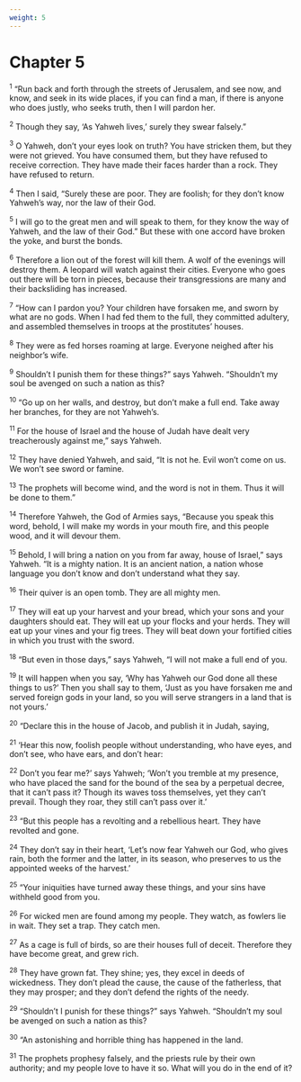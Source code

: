```yaml
---
weight: 5
---
```


# Chapter 5

<sup>1</sup> “Run back and forth through the streets of Jerusalem, and see now, and know, and seek in its wide places, if you can find a man, if there is anyone who does justly, who seeks truth, then I will pardon her. 

<sup>2</sup> Though they say, ‘As Yahweh lives,’ surely they swear falsely.” 

<sup>3</sup> O Yahweh, don’t your eyes look on truth? You have stricken them, but they were not grieved. You have consumed them, but they have refused to receive correction. They have made their faces harder than a rock. They have refused to return. 

<sup>4</sup> Then I said, “Surely these are poor. They are foolish; for they don’t know Yahweh’s way, nor the law of their God. 

<sup>5</sup> I will go to the great men and will speak to them, for they know the way of Yahweh, and the law of their God.” But these with one accord have broken the yoke, and burst the bonds. 

<sup>6</sup> Therefore a lion out of the forest will kill them. A wolf of the evenings will destroy them. A leopard will watch against their cities. Everyone who goes out there will be torn in pieces, because their transgressions are many and their backsliding has increased. 

<sup>7</sup> “How can I pardon you? Your children have forsaken me, and sworn by what are no gods. When I had fed them to the full, they committed adultery, and assembled themselves in troops at the prostitutes’ houses. 

<sup>8</sup> They were as fed horses roaming at large. Everyone neighed after his neighbor’s wife. 

<sup>9</sup> Shouldn’t I punish them for these things?” says Yahweh. “Shouldn’t my soul be avenged on such a nation as this? 

<sup>10</sup> “Go up on her walls, and destroy, but don’t make a full end. Take away her branches, for they are not Yahweh’s. 

<sup>11</sup> For the house of Israel and the house of Judah have dealt very treacherously against me,” says Yahweh. 

<sup>12</sup> They have denied Yahweh, and said, “It is not he. Evil won’t come on us. We won’t see sword or famine. 

<sup>13</sup> The prophets will become wind, and the word is not in them. Thus it will be done to them.” 

<sup>14</sup> Therefore Yahweh, the God of Armies says, “Because you speak this word, behold, I will make my words in your mouth fire, and this people wood, and it will devour them. 

<sup>15</sup> Behold, I will bring a nation on you from far away, house of Israel,” says Yahweh. “It is a mighty nation. It is an ancient nation, a nation whose language you don’t know and don’t understand what they say. 

<sup>16</sup> Their quiver is an open tomb. They are all mighty men. 

<sup>17</sup> They will eat up your harvest and your bread, which your sons and your daughters should eat. They will eat up your flocks and your herds. They will eat up your vines and your fig trees. They will beat down your fortified cities in which you trust with the sword. 

<sup>18</sup> “But even in those days,” says Yahweh, “I will not make a full end of you. 

<sup>19</sup> It will happen when you say, ‘Why has Yahweh our God done all these things to us?’ Then you shall say to them, ‘Just as you have forsaken me and served foreign gods in your land, so you will serve strangers in a land that is not yours.’ 

<sup>20</sup> “Declare this in the house of Jacob, and publish it in Judah, saying, 

<sup>21</sup> ‘Hear this now, foolish people without understanding, who have eyes, and don’t see, who have ears, and don’t hear: 

<sup>22</sup> Don’t you fear me?’ says Yahweh; ‘Won’t you tremble at my presence, who have placed the sand for the bound of the sea by a perpetual decree, that it can’t pass it? Though its waves toss themselves, yet they can’t prevail. Though they roar, they still can’t pass over it.’ 

<sup>23</sup> “But this people has a revolting and a rebellious heart. They have revolted and gone. 

<sup>24</sup> They don’t say in their heart, ‘Let’s now fear Yahweh our God, who gives rain, both the former and the latter, in its season, who preserves to us the appointed weeks of the harvest.’ 

<sup>25</sup> “Your iniquities have turned away these things, and your sins have withheld good from you. 

<sup>26</sup> For wicked men are found among my people. They watch, as fowlers lie in wait. They set a trap. They catch men. 

<sup>27</sup> As a cage is full of birds, so are their houses full of deceit. Therefore they have become great, and grew rich. 

<sup>28</sup> They have grown fat. They shine; yes, they excel in deeds of wickedness. They don’t plead the cause, the cause of the fatherless, that they may prosper; and they don’t defend the rights of the needy. 

<sup>29</sup> “Shouldn’t I punish for these things?” says Yahweh. “Shouldn’t my soul be avenged on such a nation as this? 

<sup>30</sup> “An astonishing and horrible thing has happened in the land. 

<sup>31</sup> The prophets prophesy falsely, and the priests rule by their own authority; and my people love to have it so. What will you do in the end of it? 


